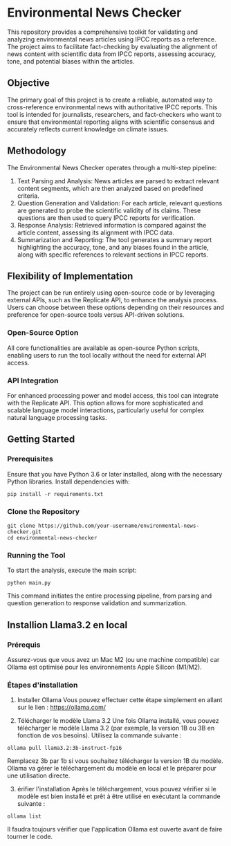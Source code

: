 # Environmental News Checker

This repository provides a comprehensive toolkit for validating and analyzing environmental news articles using IPCC reports as a reference. The project aims to facilitate fact-checking by evaluating the alignment of news content with scientific data from IPCC reports, assessing accuracy, tone, and potential biases within the articles.

## Objective

The primary goal of this project is to create a reliable, automated way to cross-reference environmental news with authoritative IPCC reports. This tool is intended for journalists, researchers, and fact-checkers who want to ensure that environmental reporting aligns with scientific consensus and accurately reflects current knowledge on climate issues.

## Methodology

The Environmental News Checker operates through a multi-step pipeline:

1. Text Parsing and Analysis: News articles are parsed to extract relevant content segments, which are then analyzed based on predefined criteria.
2. Question Generation and Validation: For each article, relevant questions are generated to probe the scientific validity of its claims. These questions are then used to query IPCC reports for verification.
3. Response Analysis: Retrieved information is compared against the article content, assessing its alignment with IPCC data.
4. Summarization and Reporting: The tool generates a summary report highlighting the accuracy, tone, and any biases found in the article, along with specific references to relevant sections in IPCC reports.

## Flexibility of Implementation

The project can be run entirely using open-source code or by leveraging external APIs, such as the Replicate API, to enhance the analysis process. Users can choose between these options depending on their resources and preference for open-source tools versus API-driven solutions.

### Open-Source Option

All core functionalities are available as open-source Python scripts, enabling users to run the tool locally without the need for external API access.

### API Integration

For enhanced processing power and model access, this tool can integrate with the Replicate API. This option allows for more sophisticated and scalable language model interactions, particularly useful for complex natural language processing tasks.

## Getting Started

### Prerequisites

Ensure that you have Python 3.6 or later installed, along with the necessary Python libraries. Install dependencies with:

```{python}
pip install -r requirements.txt
```


### Clone the Repository

```{python}
git clone https://github.com/your-username/environmental-news-checker.git
cd environmental-news-checker
```


### Running the Tool

To start the analysis, execute the main script:

```{python}
python main.py
```

This command initiates the entire processing pipeline, from parsing and question generation to response validation and summarization.


## Installion Llama3.2 en local 

### Prérequis

Assurez-vous que vous avez un Mac M2 (ou une machine compatible) car Ollama est optimisé pour les environnements Apple Silicon (M1/M2).

### Étapes d'installation

1. Installer Ollama
Vous pouvez effectuer cette étape simplement en allant sur le lien : https://ollama.com/

2. Télécharger le modèle Llama 3.2
Une fois Ollama installé, vous pouvez télécharger le modèle Llama 3.2 (par exemple, la version 1B ou 3B en fonction de vos besoins). Utilisez la commande suivante :

```{python}
ollama pull llama3.2:3b-instruct-fp16
```

Remplacez 3b par 1b si vous souhaitez télécharger la version 1B du modèle.
Ollama va gérer le téléchargement du modèle en local et le préparer pour une utilisation directe.


3. érifier l'installation
Après le téléchargement, vous pouvez vérifier si le modèle est bien installé et prêt à être utilisé en exécutant la commande suivante :

```{python}
ollama list
```

Il faudra toujours vérifier que l'application Ollama est ouverte avant de faire tourner le code.
